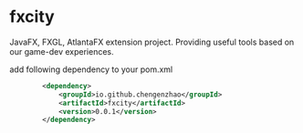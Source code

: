 # fxcity

JavaFX, FXGL, AtlantaFX extension project. Providing useful tools based on our game-dev experiences.

add following dependency to your pom.xml
```xml
        <dependency>
            <groupId>io.github.chengenzhao</groupId>
            <artifactId>fxcity</artifactId>
            <version>0.0.1</version>
        </dependency>
```